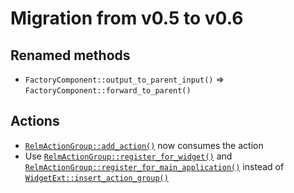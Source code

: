 # Migration from v0.5 to v0.6

## Renamed methods

+ `FactoryComponent::output_to_parent_input()` => `FactoryComponent::forward_to_parent()`

## Actions

+ [`RelmActionGroup::add_action()`](https://docs.rs/relm4/latest/relm4/actions/struct.RelmActionGroup.html#method.add_action) now consumes the action
+ Use [`RelmActionGroup::register_for_widget()`](https://docs.rs/relm4/latest/relm4/actions/struct.RelmActionGroup.html#method.register_for_widget) and [`RelmActionGroup::register_for_main_application()`](https://docs.rs/relm4/latest/relm4/actions/struct.RelmActionGroup.html#method.register_for_main_application) instead of [`WidgetExt::insert_action_group()`](https://gtk-rs.org/gtk4-rs/git/docs/gtk4/prelude/trait.WidgetExt.html#method.insert_action_group)